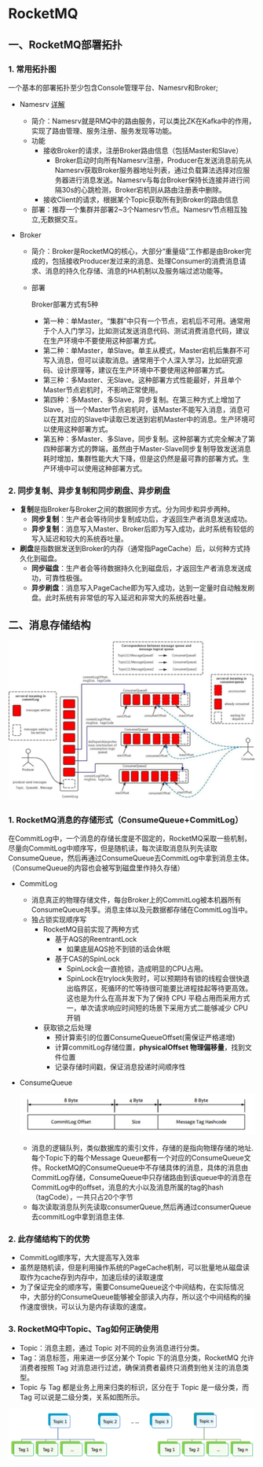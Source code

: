 # RocketMQ

## 一、RocketMQ部署拓扑

### 1. 常用拓扑图

一个基本的部署拓扑至少包含Console管理平台、Namesrv和Broker;

* Namesrv [详解](https://blog.csdn.net/Dream__Snow/article/details/87518688)

  * 简介：Namesrv就是RMQ中的路由服务，可以类比ZK在Kafka中的作用，实现了路由管理、服务注册、服务发现等功能。
  * 功能
    * 接收Broker的请求，注册Broker路由信息（包括Master和Slave）
      * Broker启动时向所有Namesrv注册，Producer在发送消息前先从Namesrv获取Broker服务器地址列表，通过负载算法选择对应服务器进行消息发送。Namesrv与每台Broker保持长连接并进行间隔30s的心跳检测，Broker宕机则从路由注册表中删除。
    * 接收Client的请求，根据某个Topic获取所有到Broker的路由信息
  * 部署：推荐一个集群并部署2~3个Namesrv节点。Namesrv节点相互独立,无数据交互。

* Broker

  * 简介：Broker是RocketMQ的核心，大部分“重量级”工作都是由Broker完成的，包括接收Producer发过来的消息、处理Consumer的消费消息请求、消息的持久化存储、消息的HA机制以及服务端过滤功能等。

  * 部署

    Broker部署方式有5种

    * 第一种：单Master。“集群”中只有一个节点，宕机后不可用。通常用于个人入门学习，比如测试发送消息代码、测试消费消息代码，建议在生产环境中不要使用这种部署方式。
    * 第二种：单Master，单Slave。单主从模式，Master宕机后集群不可写入消息，但可以读取消息。通常用于个人深入学习，比如研究源码、设计原理等，建议在生产环境中不要使用这种部署方式。
    * 第三种：多Master、无Slave。这种部署方式性能最好，并且单个Master节点宕机时，不影响正常使用。
    * 第四种：多Master、多Slave，异步复制。在第三种方式上增加了Slave，当一个Master节点宕机时，该Master不能写入消息，消息可以在其对应的Slave中读取已发送到宕机Master中的消息。生产环境可以使用这种部署方式。
    * 第五种：多Master、多Slave，同步复制。这种部署方式完全解决了第四种部署方式的弊端，虽然由于Master-Slave同步复制导致发送消息耗时增加，集群性能大大下降，但是这仍然是最可靠的部署方式。生产环境中可以使用这种部署方式。

### 2. 同步复制、异步复制和同步刷盘、异步刷盘

* **复制**是指Broker与Broker之间的数据同步方式。分为同步和异步两种。
  * **同步复制**：生产者会等待同步复制成功后，才返回生产者消息发送成功。
  * **异步复制**：消息写入Master、Broker后即为写入成功，此时系统有较低的写入延迟和较大的系统吞吐量。
* **刷盘**是指数据发送到Broker的内存（通常指PageCache）后，以何种方式持久化到磁盘。
  * **同步磁盘**：生产者会等待数据持久化到磁盘后，才返回生产者消息发送成功，可靠性极强。
  * **异步刷盘**：消息写入PageCache即为写入成功，达到一定量时自动触发刷盘。此时系统有非常低的写入延迟和非常大的系统吞吐量。

## 二、消息存储结构

![RocketMQ数据存储结构原理](pic/RocketMQ数据存储结构原理.png)

### 1. RocketMQ消息的存储形式（ConsumeQueue+CommitLog）

在CommitLog中，一个消息的存储长度是不固定的，RocketMQ采取一些机制，尽量向CommitLog中顺序写，但是随机读，每次读取消息队列先读取ConsumeQueue，然后再通过ConsumeQueue去CommitLog中拿到消息主体。（ConsumeQueue的内容也会被写到磁盘里作持久存储）

* CommitLog

  * 消息真正的物理存储文件，每台Broker上的CommitLog被本机器所有ConsumeQueue共享。消息主体以及元数据都存储在CommitLog当中。
  * 独占锁实现顺序写
    * RocketMQ目前实现了两种方式
      * 基于AQS的ReentrantLock
        * 如果底层AQS抢不到锁的话会休眠
      * 基于CAS的SpinLock
        * SpinLock会一直抢锁，造成明显的CPU占用。
        * SpinLock在trylock失败时，可以预期持有锁的线程会很快退出临界区，死循环的忙等待很可能要比进程挂起等待更高效。这也是为什么在高并发下为了保持 CPU 平稳占用而采用方式一，单次请求响应时间短的场景下采用方式二能够减少 CPU 开销
    * 获取锁之后处理
      * 预计算索引的位置ConsumeQueueOffset(需保证严格递增)
      * 计算commitLog存储位置，**physicalOffset 物理偏移量**，找到文件位置
      * 记录存储时间戳，保证消息投递时间顺序性

* ConsumeQueue

  ![消息体结构](pic/消息体结构.jpg)

  * 消息的逻辑队列，类似数据库的索引文件，存储的是指向物理存储的地址.每个Topic下的每个Message Queue都有一个对应的ConsumeQueue文件。RocketMQ的ConsumeQueue中不存储具体的消息，具体的消息由CommitLog存储，ConsumeQueue中只存储路由到该queue中的消息在CommitLog中的offset，消息的大小以及消息所属的tag的hash（tagCode），一共只占20个字节
  * 每次读取消息队列先读取consumerQueue,然后再通过consumerQueue去commitLog中拿到消息主体.

### 2. 此存储结构下的优势

* CommitLog顺序写，大大提高写入效率
* 虽然是随机读，但是利用操作系统的PageCache机制，可以批量地从磁盘读取作为cache存到内存中，加速后续的读取速度
* 为了保证完全的顺序写，需要ConsumeQueue这个中间结构，在实际情况中，大部分的ConsumeQueue能够被全部读入内存，所以这个中间结构的操作速度很快，可以认为是内存读取的速度。

### 3. RocketMQ中Topic、Tag如何正确使用

* Topic：消息主题，通过 Topic 对不同的业务消息进行分类。
* Tag：消息标签，用来进一步区分某个 Topic 下的消息分类，RocketMQ 允许消费者按照 Tag 对消息进行过滤，确保消费者最终只消费到他关注的消息类型。
* Topic 与 Tag 都是业务上用来归类的标识，区分在于 Topic 是一级分类，而 Tag 可以说是二级分类，关系如图所示。

![Topic与Tag区别](pic/Topic与Tag区别.png)